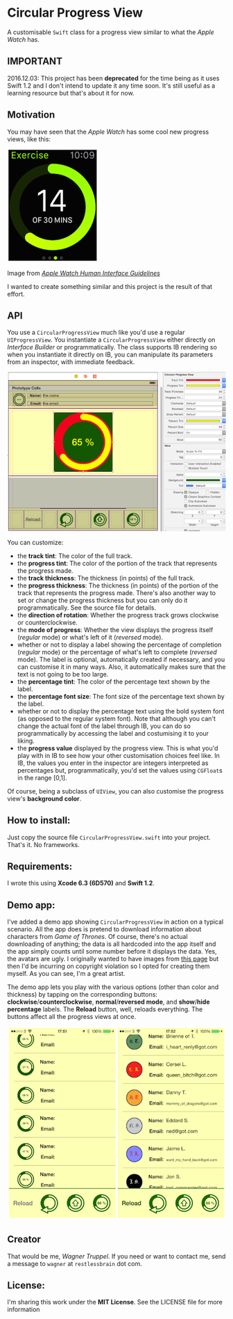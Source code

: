 # Circular Progress View
A customisable `Swift` class for a progress view similar to what the _Apple Watch_ has.

## IMPORTANT
2016.12.03: This project has been **deprecated** for the time being as it uses Swift 1.2 and I don't intend to update it any time soon. It's still useful as a learning resource but that's about it for now.

## Motivation
You may have seen that the _Apple Watch_ has some cool new progress views, like this:

![](watch.png)

Image from [_Apple Watch Human Interface Guidelines_](https://developer.apple.com/library/prerelease/ios/documentation/UserExperience/Conceptual/WatchHumanInterfaceGuidelines/index.html#//apple_ref/doc/uid/TP40014992-CH3-SW1)

I wanted to create something similar and this project is the result of that effort.

## API

You use a `CircularProgressView` much like you'd use a regular `UIProgressView`. You instantiate a `CircularProgressView` either directly on _Interface Builder_ or programmatically. The class supports IB rendering so when you instantiate it directly on IB, you can manipulate its parameters from an inspector, with immediate feedback.

![](IB_rendering.png)

You can customize:

* the **track tint**: The color of the full track.
* the **progress tint**: The color of the portion of the track that represents the progress made.
* the **track thickness**: The thickness (in points) of the full track.
* the **progress thickness**: The thickness (in points) of the portion of the track that represents the progress made. There's also another way to set or change the progress thickness but you can only do it programmatically. See the source file for details.
* the **direction of rotation**: Whether the progress track grows clockwise or counterclockwise.
* the **mode of progress**: Whether the view displays the progress itself (_regular_ mode) or what's left of it (_reversed_ mode).
* whether or not to display a label showing the percentage of completion (_regular_ mode) or the percentage of what's left to complete (_reversed_ mode). The label is optional, automatically created if necessary, and you can customise it in many ways. Also, it automatically makes sure that the text is not going to be too large.
* the **percentage tint**: The color of the percentage text shown by the label.
* the **percentage font size**: The font size of the percentage text shown by the label.
* whether or not to display the percentage text using the bold system font (as opposed to the regular system font). Note that although you can't change the actual font of the label through IB, you can do so programmatically by accessing the label and costumising it to your liking.
* the **progress value** displayed by the progress view. This is what you'd play with in IB to see how your other customisation choices feel like. In IB, the values you enter in the inspector are integers interpreted as percentages but, programmatically, you'd set the values using `CGFloat`s in the range [0,1].

Of course, being a subclass of `UIView`, you can also customise the progress view's **background color**.

## How to install:

Just copy the source file `CircularProgressView.swift` into your project. That's it. No frameworks.

## Requirements:

I wrote this using **Xcode 6.3 (6D570)** and **Swift 1.2**.

## Demo app:

I've added a demo app showing `CircularProgressView` in action on a typical scenario. All the app does is pretend to download information about characters from _Game of Thrones_. Of course, there's no actual downloading of anything; the data is all hardcoded into the app itself and the app simply counts until some number before it displays the data. Yes, the avatars are ugly. I originally wanted to have images from [this page](http://gameofthrones.wikia.com/wiki/Category:Characters) but then I'd be incurring on copyright violation so I opted for creating them myself. As you can see, I'm a great artist.

The demo app lets you play with the various options (other than color and thickness) by tapping on the corresponding buttons: **clockwise**/**counterclockwise**, **normal**/**reversed mode**, and **show**/**hide percentage** labels. The **Reload** button, well, reloads everything. The buttons affect all the progress views at once.

![](demo_app.png)

## Creator

That would be me, _Wagner Truppel_. If you need or want to contact me, send a message to `wagner` at `restlessbrain` dot com.

## License:

I'm sharing this work under the **MIT License**. See the LICENSE file for more information
